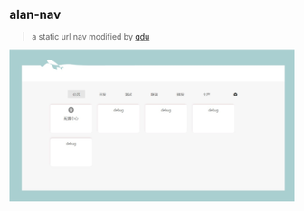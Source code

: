 ## alan-nav

> a static url nav modified by [qdu](https://github.com/suyu610/nav)

![image-image](https://github.com/imshi/alan-nav/blob/main/assets/img/index/alan-nav.jpg)
